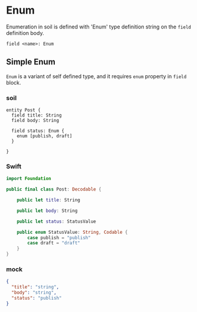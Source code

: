 # Enum

Enumeration in soil is defined with 'Enum' type definition string on the `field` definition body.

```
field <name>: Enum
```

## Simple Enum

`Enum` is a variant of self defined type, and it requires `enum` property in `field` block.

### soil

```soil
entity Post {
  field title: String
  field body: String

  field status: Enum {
    enum [publish, draft]
  }

}
```

### Swift

```swift
import Foundation

public final class Post: Decodable {

    public let title: String

    public let body: String

    public let status: StatusValue

    public enum StatusValue: String, Codable {
        case publish = "publish"
        case draft = "draft"
    }
}
```

### mock

```json
{
  "title": "string",
  "body": "string",
  "status": "publish"
}
```